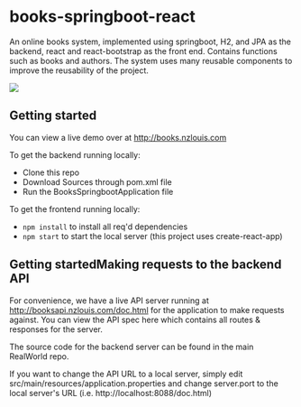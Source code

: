 # books-springboot-react

An online books system, implemented using springboot, H2, and JPA as the backend, react and react-bootstrap as the front end. Contains functions such as books and authors. The system uses many reusable components to improve the reusability of the project.

![](books-react-bootstrap/src/images/books.gif)

## Getting started

You can view a live demo over at http://books.nzlouis.com

To get the backend running locally:

- Clone this repo
- Download Sources through pom.xml file
- Run the BooksSpringbootApplication file

To get the frontend running locally:
- `npm install` to install all req'd dependencies
- `npm start` to start the local server (this project uses create-react-app)

## Getting startedMaking requests to the backend API

For convenience, we have a live API server running at http://booksapi.nzlouis.com/doc.html for the application to make requests against. You can view the API spec here which contains all routes & responses for the server.

The source code for the backend server can be found in the main RealWorld repo.

If you want to change the API URL to a local server, simply edit src/main/resources/application.properties and change server.port to the local server's URL (i.e. http://localhost:8088/doc.html)